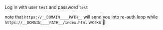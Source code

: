 Log in with user `test` and password `test`

note that `https://__DOMAIN____PATH__` will send you into re-auth loop while `https://__DOMAIN____PATH__/index.html` works :shrug:
